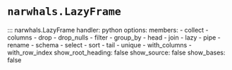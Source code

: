 # `narwhals.LazyFrame`

::: narwhals.LazyFrame
    handler: python
    options:
      members:
        - collect
        - columns
        - drop
        - drop_nulls
        - filter
        - group_by
        - head
        - join
        - lazy
        - pipe
        - rename
        - schema
        - select
        - sort
        - tail
        - unique
        - with_columns
        - with_row_index
      show_root_heading: false
      show_source: false
      show_bases: false
